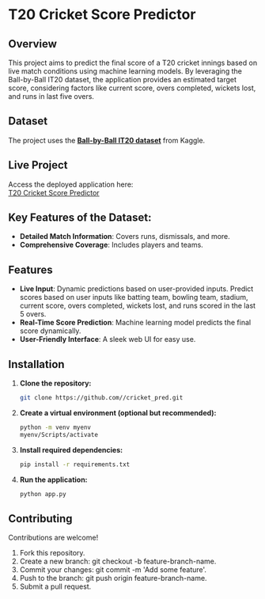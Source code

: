 # T20 Cricket Score Predictor

## **Overview**
This project aims to predict the final score of a T20 cricket innings based on live match conditions using machine learning models. 
By leveraging the Ball-by-Ball IT20 dataset, the application provides an estimated target score, considering factors like current score, overs completed, wickets lost, and runs in last five overs.

## **Dataset**
The project uses the **[Ball-by-Ball IT20 dataset](https://www.kaggle.com/datasets/jamiewelsh2/ball-by-ball-it20)** from Kaggle.

## **Live Project**
Access the deployed application here:  
[T20 Cricket Score Predictor](https://t20-score-prediction-mc92.onrender.com)

## Key Features of the Dataset:
- **Detailed Match Information**: Covers runs, dismissals, and more.
- **Comprehensive Coverage**: Includes players and teams.

## **Features**
- **Live Input**: Dynamic predictions based on user-provided inputs.
  Predict scores based on user inputs like batting team, bowling team, stadium, current score, overs completed, wickets lost, and runs scored in the last 5 overs.
- **Real-Time Score Prediction**: Machine learning model predicts the final score dynamically.
- **User-Friendly Interface**: A sleek web UI for easy use.

## Installation
1. **Clone the repository:**
   ```bash
   git clone https://github.com//cricket_pred.git
2. **Create a virtual environment (optional but recommended):**
   ```bash
   python -m venv myenv  
   myenv/Scripts/activate 
3. **Install required dependencies:**
   ```bash
   pip install -r requirements.txt
4. **Run the application:**
   ```bash
   python app.py

## Contributing
Contributions are welcome!
1. Fork this repository.
2. Create a new branch: git checkout -b feature-branch-name.
3. Commit your changes: git commit -m 'Add some feature'.
4. Push to the branch: git push origin feature-branch-name.
4. Submit a pull request.
